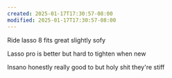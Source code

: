 ```yaml
---
created: 2025-01-17T17:30:57-08:00
modified: 2025-01-17T17:30:57-08:00
---
```


Ride lasso 8 fits great slightly sofy

Lasso pro is better but hard to tighten when new

Insano honestly really good to but holy shit they're stiff
